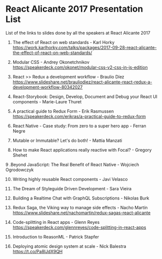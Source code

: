 # React Alicante 2017 Presentation List
List of the links to slides done by all the speakers at React Alicante 2017

1. The effect of React on web standards - Karl Horky
  https://work.karlhorky.com/talks/packages/2017-09-28-react-alicante-the-effect-of-react-on-web-standards/

2. Modular CSS - Andrey Okonetchnikov
  https://speakerdeck.com/okonet/modular-css-v2-css-in-js-edition

3. React >> Redux a development workflow - Braulio Díez
  https://www.slideshare.net/brauliodiez/react-alicante-react-redux-a-development-workflow-80342027

4. React-Storybook: Design, Develop, Document and Debug your React UI components - Marie-Laure Thuret

5. A practical guide to Redux Form - Erik Rasmussen
  https://speakerdeck.com/erikras/a-practical-guide-to-redux-form

6. React Native - Case study: From zero to a super hero app - Ferran Negre

7. Mutable or Immutable? Let's do both!  - Mattia Manzati

8. How to make React applications really reactive with Focal? - Gregory Shehet

9 .Beyond JavaScript: The Real Benefit of React Native - Wojciech Ogrodowczyk

10. Writing highly reusable React components - Javi Velasco

11. The Dream of Styleguide Driven Development - Sara Vieira

12. Building a Realtime Chat with GraphQL Subscriptions -  Nikolas Burk

13. Redux Saga, the Viking way to manage side effects - Nacho Martín
    https://www.slideshare.net/nachomartin/redux-sagas-react-alicante

14. Code-splitting in React apps - Glenn Reyes
    https://speakerdeck.com/glennreyes/code-splitting-in-react-apps

15. Introduction to ReasonML - Patrick Stapfer

16. Deploying atomic design system at scale -  Nick Balestra
  https://t.co/Pa8IJdX9QH
